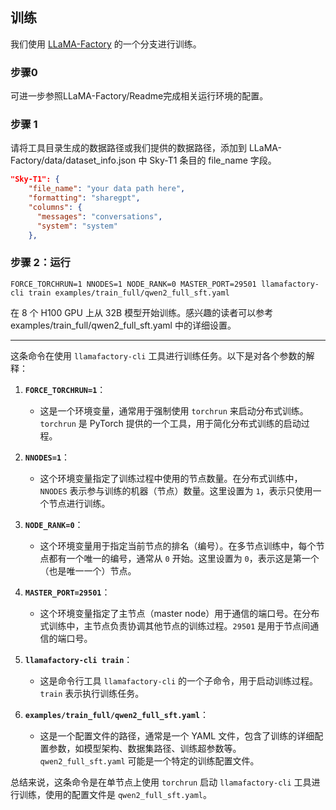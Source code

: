 ## 训练

我们使用 [LLaMA-Factory](https://github.com/hiyouga/LLaMA-Factory) 的一个分支进行训练。

### 步骤0

可进一步参照LLaMA-Factory/Readme完成相关运行环境的配置。

### 步骤 1

请将工具目录生成的数据路径或我们提供的数据路径，添加到 LLaMA-Factory/data/dataset_info.json 中 Sky-T1 条目的 file_name 字段。

```json
"Sky-T1": {
    "file_name": "your data path here",
    "formatting": "sharegpt",
    "columns": {
      "messages": "conversations",
      "system": "system"
    },
```


### 步骤 2：运行

`FORCE_TORCHRUN=1 NNODES=1 NODE_RANK=0 MASTER_PORT=29501 llamafactory-cli train examples/train_full/qwen2_full_sft.yaml`

在 8 个 H100 GPU 上从 32B 模型开始训练。感兴趣的读者可以参考 examples/train_full/qwen2_full_sft.yaml 中的详细设置。

---

这条命令在使用 `llamafactory-cli` 工具进行训练任务。以下是对各个参数的解释：

1. **`FORCE_TORCHRUN=1`**：

   - 这是一个环境变量，通常用于强制使用 `torchrun` 来启动分布式训练。`torchrun` 是 PyTorch 提供的一个工具，用于简化分布式训练的启动过程。
2. **`NNODES=1`**：

   - 这个环境变量指定了训练过程中使用的节点数量。在分布式训练中，`NNODES` 表示参与训练的机器（节点）数量。这里设置为 `1`，表示只使用一个节点进行训练。
3. **`NODE_RANK=0`**：

   - 这个环境变量用于指定当前节点的排名（编号）。在多节点训练中，每个节点都有一个唯一的编号，通常从 `0` 开始。这里设置为 `0`，表示这是第一个（也是唯一一个）节点。
4. **`MASTER_PORT=29501`**：

   - 这个环境变量指定了主节点（master node）用于通信的端口号。在分布式训练中，主节点负责协调其他节点的训练过程。`29501` 是用于节点间通信的端口号。
5. **`llamafactory-cli train`**：

   - 这是命令行工具 `llamafactory-cli` 的一个子命令，用于启动训练过程。`train` 表示执行训练任务。
6. **`examples/train_full/qwen2_full_sft.yaml`**：

   - 这是一个配置文件的路径，通常是一个 YAML 文件，包含了训练的详细配置参数，如模型架构、数据集路径、训练超参数等。`qwen2_full_sft.yaml` 可能是一个特定的训练配置文件。

总结来说，这条命令是在单节点上使用 `torchrun` 启动 `llamafactory-cli` 工具进行训练，使用的配置文件是 `qwen2_full_sft.yaml`。
